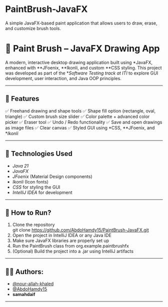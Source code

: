 # PaintBrush-JavaFX
A simple JavaFX-based paint application that allows users to draw, erase, and customize brush tools.

# 🎨 Paint Brush – JavaFX Drawing App
A modern, interactive desktop drawing application built using *JavaFX, enhanced with **JFoenix, **Ikonli, and custom **CSS styling. This project was developed as part of the **Software Testing track at ITI* to explore GUI development, user interaction, and Java OOP principles.

---
## 🌟 Features
✅ Freehand drawing and shape tools
✅ Shape fill option (rectangle, oval, triangle)
✅ Custom brush size slider
✅ Color palette + advanced color picker
✅ Eraser tool
✅ Undo / Redo functionality
✅ Save and open drawings as image files
✅ Clear canvas
✅ Styled GUI using *CSS, **JFoenix, and **Ikonli*

---
## 🧠 Technologies Used
* *Java 21*
* *JavaFX*
* *JFoenix* (Material Design components)
* *Ikonli* (Icon fonts)
* *CSS* for styling the GUI
* *IntelliJ IDEA* for development

---
## 🚀 How to Run?
1. Clone the repository  
   git clone https://github.com/AbdoHamdy15/PaintBrush-JavaFX.git
2. Open the project in IntelliJ IDEA or any Java IDE
3. Make sure JavaFX libraries are properly set up
4. Run the PaintBrush class from org.example.paintbrushfx
5. (Optional) Build the project into a .jar using IntelliJ artifacts
---
## 👨‍💻 Authors:
- [@nour-allah-khaled](https://github.com/nour-allah-khaled)
- [@AbdoHamdy15](https://github.com/AbdoHamdy15)  
- **samahdaif**
---

